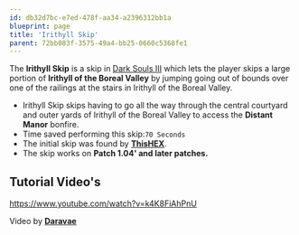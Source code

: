 ```yaml
---
id: db32d7bc-e7ed-478f-aa34-a2396312bb1a
blueprint: page
title: 'Irithyll Skip'
parent: 72bb083f-3575-49a4-bb25-0660c5368fe1
---
```

The **Irithyll Skip** is a skip in [Dark Souls III](/darksouls3) which lets the player skips a large portion of **Irithyll of the Boreal Valley** by jumping going out of bounds over one of the railings at the stairs in Irithyll of the Boreal Valley.

- Irithyll Skip skips having to go all the way through the central courtyard and outer yards of Irithyll of the Boreal Valley to access the **Distant Manor** bonfire.
- Time saved performing this skip:`70 Seconds`
- The initial skip was found by [**ThisHEX**](//youtube.com/channel/UCgmq4h643S5tc6_qPYdUIgw).
- The skip works on **Patch 1.04' and later patches.**

## Tutorial Video's

https://www.youtube.com/watch?v=k4K8FiAhPnU

Video by [**Daravae**](//youtube.com/channel/UCJfaOOdIY59sz_Y-Hs4lT3A)
